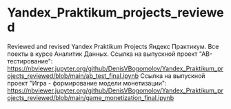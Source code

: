# Yandex_Praktikum_projects_reviewed
Reviewed and revised Yandex Praktikum Projects
Яндекс Практикум. Все поекты в курсе Аналитик Данных. 
Ссылка на выпускной проект "АВ-тестирование": https://nbviewer.jupyter.org/github/DenisVBogomolov/Yandex_Praktikum_projects_reviewed/blob/main/ab_test_final.ipynb
Ссылка на выпускной проект "Игра - формирование модели монетизации": https://nbviewer.jupyter.org/github/DenisVBogomolov/Yandex_Praktikum_projects_reviewed/blob/main/game_monetization_final.ipynb
